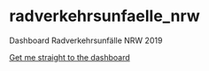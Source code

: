 # radverkehrsunfaelle_nrw
Dashboard Radverkehrsunfälle NRW 2019

[Get me straight to the dashboard](https://thojed.github.io/radverkehrsunfaelle_nrw/)
